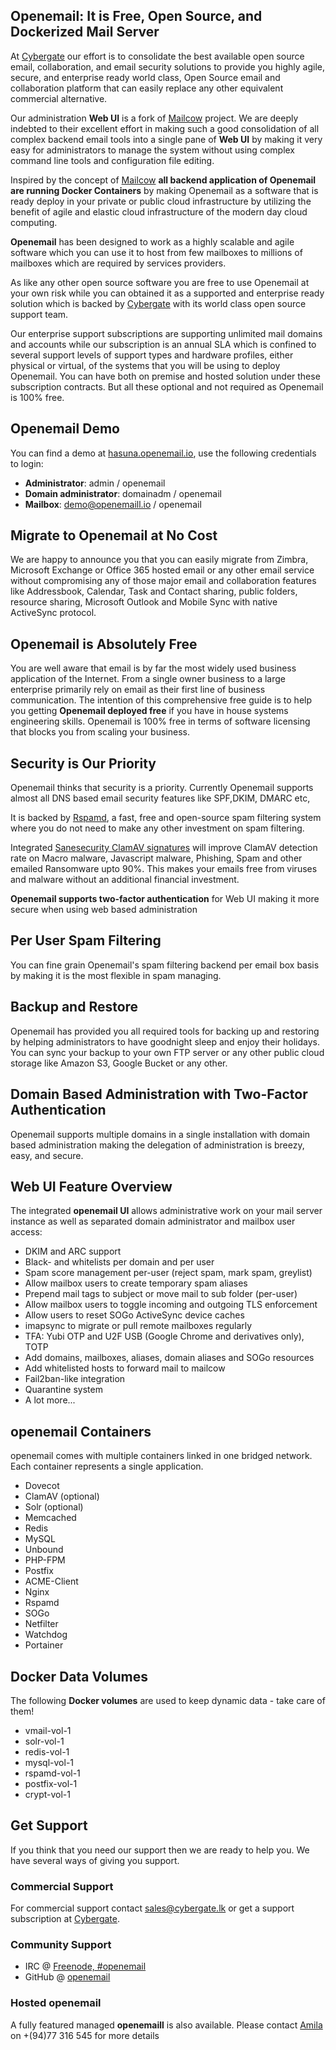 ## **Openemail: It is Free, Open Source, and Dockerized Mail Server**

At [Cybergate](https://cybergate.lk) our effort is to consolidate the best available open source email, collaboration, and email security solutions to provide you highly agile, secure, and enterprise ready world class, Open Source email and collaboration platform that can easily replace any other equivalent commercial alternative.

Our administration **Web UI** is a fork of [Mailcow](https://mailcow.email/) project. We are deeply indebted to their excellent effort in making such a good consolidation of all complex backend  email tools into a single pane of **Web UI** by making it very easy for administrators to manage the system without using complex command line tools and configuration file editing.

Inspired by the concept of [Mailcow](https://mailcow.email/) **all backend application of Openemail are running Docker Containers** by making Openemail as a software that is ready deploy in your private or public cloud infrastructure by utilizing the benefit of agile and elastic cloud infrastructure of the modern day cloud computing.

**Openemail** has been designed to work as a highly scalable and agile software which you can use it to host from few mailboxes to millions of mailboxes which are required by services providers.  

As like any other  open source software  you are  free to use Openemail at your own risk while you can obtained it as a supported and enterprise ready solution which is backed by [Cybergate](https://cybergate.lk) with its world class open source support team.

Our enterprise support  subscriptions are supporting unlimited mail domains and accounts while our subscription is an annual SLA which is confined to several support levels of support types and hardware profiles, either physical or virtual, of the systems that you will be using to deploy Openemail. You can have both on premise and hosted solution under these subscription contracts. But all these optional and not required as Openemail is 100% free.

## **Openemail Demo**

You can find a demo at [hasuna.openemail.io](https://hasuna.openemail.io), use the following credentials to login:

- **Administrator**: admin / openemail
- **Domain administrator**: domainadm / openemail
- **Mailbox**: demo@openemaill.io / openemail

## **Migrate to Openemail at No Cost**

We are happy to announce you that you can easily migrate from Zimbra, Microsoft Exchange  or Office 365 hosted email or any other email service without compromising any of those major email and collaboration features like Addressbook, Calendar, Task and Contact sharing, public folders, resource sharing, Microsoft Outlook and Mobile Sync with native ActiveSync protocol.

## **Openemail is Absolutely Free**

You are well aware that email is by far the most widely used business application of the Internet. From a single owner business to a large enterprise primarily rely on email as their first line of business communication. The intention of this comprehensive free guide is to help you getting **Openemail deployed free** if you have in house systems engineering skills. Openemail is 100% free in terms of software licensing that blocks you from scaling your business.

## **Security is Our Priority**

Openemail thinks that security is a priority. Currently Openemail supports almost all DNS based email security features like SPF,DKIM, DMARC etc,

It is backed by [Rspamd](https://rspamd.com/), a fast, free and open-source spam filtering system where you do not need to make any other investment on spam filtering.

Integrated [Sanesecurity ClamAV signatures](https://sanesecurity.com/improve-the-detection-rate-up-to-90-of-clamav-antivirus-by-adding-sanesecurity-clamav-signatures/) will improve ClamAV detection rate on Macro malware, Javascript malware, Phishing, Spam and other emailed Ransomware upto 90%. This makes your emails free from viruses and malware without an additional financial investment.

**Openemail supports two-factor authentication** for Web UI making it more secure when using web based administration

## **Per User Spam Filtering**

You can fine grain Openemail's spam filtering backend per email box basis by making it is the most flexible in spam managing.

## **Backup and Restore**

Openemail has provided you  all required tools for backing up and restoring by helping administrators to  have goodnight sleep and enjoy their holidays. You can sync your backup to your own FTP server or any other public cloud storage like Amazon S3, Google Bucket or any other.

## **Domain Based Administration with Two-Factor Authentication**

Openemail supports multiple domains in a single installation with domain based administration making the delegation of administration is breezy, easy, and secure.

## **Web UI Feature Overview**

The integrated **openemail UI** allows administrative work on your mail server instance as well as separated domain administrator and mailbox user access:

- DKIM and ARC support
- Black- and whitelists per domain and per user
- Spam score management per-user (reject spam, mark spam, greylist)
- Allow mailbox users to create temporary spam aliases
- Prepend mail tags to subject or move mail to sub folder (per-user)
- Allow mailbox users to toggle incoming and outgoing TLS enforcement
- Allow users to reset SOGo ActiveSync device caches
- imapsync to migrate or pull remote mailboxes regularly
- TFA: Yubi OTP and U2F USB (Google Chrome and derivatives only), TOTP
- Add domains, mailboxes, aliases, domain aliases and SOGo resources
- Add whitelisted hosts to forward mail to mailcow
- Fail2ban-like integration
- Quarantine system
- A lot more...

## **openemail Containers**

openemail comes with multiple containers linked in one bridged network. Each container represents a single application.

- Dovecot
- ClamAV (optional)
- Solr (optional)
- Memcached
- Redis
- MySQL
- Unbound
- PHP-FPM
- Postfix
- ACME-Client
- Nginx
- Rspamd
- SOGo
- Netfilter
- Watchdog
- Portainer

## **Docker Data Volumes**

The following **Docker volumes** are used to keep dynamic data - take care of them!

- vmail-vol-1
- solr-vol-1
- redis-vol-1
- mysql-vol-1
- rspamd-vol-1
- postfix-vol-1
- crypt-vol-1

## **Get Support**

If you think that you need our support then we are ready to help you. We have several ways of giving you support.

### **Commercial Support**

For commercial support contact [sales@cybergate.lk](mailto:sales@cybergate.lk) or get a support subscription at [Cybergate](https://www.cybergate.lk/solutions).

### **Community Support**

- IRC @ [Freenode, #openemail](irc://irc.freenode.org:6667/openemail)
- GitHub @ [openemail](https://github.com/openemail/openemail)

### **Hosted openemail**

A fully featured managed **openemaill** is also available. Please contact [Amila](https://www.linkedin.com/in/amila-m-kothalawala-87357152/) on +(94)77 316 545 for more details
